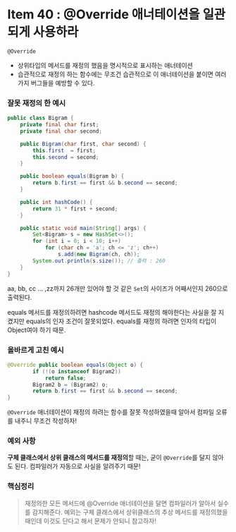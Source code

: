 # Item 40 : @Override 애너테이션을 일관되게 사용하라

`@Override` 

- 상위타입의 메서드를 재정의 했음을 명시적으로 표시하는 애너테이션
- 습관적으로 재정의 하는 함수에는 무조건 습관적으로 이 애너테이션을 붙이면 여러가지 버그들을 예방할 수 있다.

### 잘못 재정의 한 예시

```java
public class Bigram {
    private final char first;
    private final char second;

    public Bigram(char first, char second) {
        this.first  = first;
        this.second = second;
    }

    public boolean equals(Bigram b) {
        return b.first == first && b.second == second;
    }

    public int hashCode() {
        return 31 * first + second;
    }

    public static void main(String[] args) {
        Set<Bigram> s = new HashSet<>();
        for (int i = 0; i < 10; i++)
            for (char ch = 'a'; ch <= 'z'; ch++)
                s.add(new Bigram(ch, ch));
        System.out.println(s.size()); // 출력 : 260
    }
}
```

aa,  bb, cc … ,zz까지 26개만 있어야 할 것 같은 `Set`의 사이즈가 어째서인지 260으로 출력된다. 

equals 메서드를 재정의하려면 hashcode 메서드도 재정의 해야한다는 사실을 잘 지켰지만 equals의 인자 조건이 잘못되었다. equals를 재정의 하려면 인자의 타입이 Object여야 하기 때문.

### 올바르게 고친 예시

```java
@Override public boolean equals(Object o) {
        if (!(o instanceof Bigram2))
            return false;
        Bigram2 b = (Bigram2) o;
        return b.first == first && b.second == second;
}
```

`@Override` 애너테이션이 재정의 하려는 함수를 잘못 작성하였을때 알아서 컴파일 오류를 내주니 무조건 작성하자!

### 예외 사항

**구체 클래스에서 상위 클래스의 메서드를 재정의**할 때는, 굳이 `@Override`를 달지 않아도 된다. 컴파일러가 자동으로 사실을 알려주기 때문!

### 핵심정리

> 재정의한 모든 메서드에 @Override 애너테이션을 달면 컴파일러가 알아서 실수를 감지해준다. 예외는 구체 클래스에서 상위클래스의 추상 메서드를 재정의했을 때인데 이것도 단다고 해서 문제가 안되니 참고하자!
>
